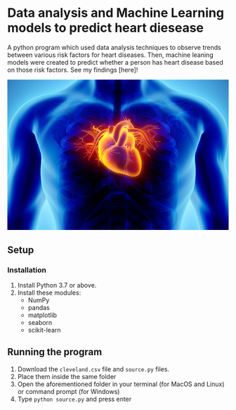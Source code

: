 # Data analysis and Machine Learning models to predict heart diesease

A python program which used data analysis techniques to observe trends between various risk factors for heart diseases. Then, machine leaning models were created to predict whether a person has heart disease based on those risk factors. See my findings [here]!


<img src="heart_illustration.jpg" width="750">

## Setup

### Installation

1. Install Python 3.7 or above.
2. Install these modules:
    - NumPy
    - pandas
    - matplotlib
    - seaborn
    - scikit-learn


## Running the program

1. Download the ```cleveland.csv``` file and ```source.py``` files.
2. Place them inside the same folder
3. Open the aforementioned folder in your terminal (for MacOS and Linux) or command prompt (for Windows)
4. Type ```python source.py``` and press enter

